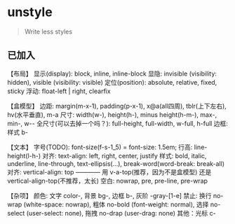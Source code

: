 # unstyle

> Write less styles

## 已加入
【布局】
显示(display): block, inline, inline-block
显隐: invisible (visibility: hidden), visible (visibility: visible)
定位(position): absolute, relative, fixed, sticky
浮动: float-left | right, clearfix

【盒模型】
边距: margin(m-x-1), padding(p-x-1), x@a(all四周), tblr(上下左右), hv(水平垂直), m-a
尺寸: width(w-), height(h-), minus height(h-m-), max-, min-, w-<m>-<n>
全尺寸(可以去掉一个吗？): full-height, full-width, w-full, h-full
边框: 样式 b-<none solid dotted dashed double hidden>, 圆角 b-r-6, 圆形角 b-round, 更细(半像素) b-thin
上下左右: top, bottom, left, right

【文本】
字号(TODO): font-size(f-s-1_5) = font-size: 1.5em;
行高: line-height(l-h-)
对齐: text-align: left, right, center, justify
样式: bold, italic, underline, line-through, text-ellipsis(...), break-word(word-break: break-all)
对齐: vertical-align: top ———— 用 v-a-top(推荐，因为不是盒模型) 还是 vertical-align-top(不推荐，太长)
空白: nowrap, pre, pre-line, pre-wrap

【杂项】
颜色: 文字 color-<color>, 背景 bg-<color>, 边框 b-<color>, 灰阶 <x>-gray-[1-e]
禁止: 换行 no-wrap (white-space: nowrap), 粗体 no-bold (font-weight: normal), 选择 no-select (user-select: none), 拖拽 no-drap (user-drag: none)
其他：光标 c-<style>

## 需增补

pull-left, right
b-x-thin 需要吗?因为有b-thin可以组合就不用。 

## 考虑中
justify-content -> j-, align-items -> a-
outline: ol- | o-(可能与overflow混淆，但值不混淆，可以共用)，它也算盒模型
	overflow: hidden scroll auto overlay? visible
	outline: style, color, width, offset!
垂直居中: align-center = [-webkit-]align-items: center;
语义化边距尺寸: sm=5, md=10, lg=20, xl=40

## 冲突 Conflicts

[x] m-h-10:  margin-horizontal vs. min-height. 解决方法: min-height 用 min-h-10;

## 设计决策 Design decisions

长度取值：取哪些？
	原则: 递增1/3、1/4、1/5从左到右三选一
	不好: 10-12-16-20-24-32-40-48-64-72-100
	好: 10-12-15-20-25-30-40-50-60-80-100
	宽高好: 100-120-150-200-250-300-400-500-600-800-1000
连字符: 要还是不要？
	例如: margin-top-10: 用 m-t-10 还是 mt10？
	例如: font-size-15: 用 f-s-15 还是 fs-15？用f-s
	例如: overflow -> of | o?
	答: 要，可以增强可读性，且能避免冲突
	原则: 原来有-的一定继续保留
